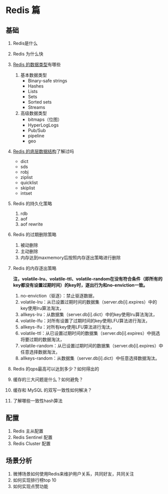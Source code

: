 # Redis 篇

## 基础

1. Redis是什么

2. Redis 为什么快

3. [Redis 的数据类型](../redis/redis-data-type.md)有哪些

   1. 基本数据类型
      * Binary-safe strings
      * Hashes
      * Lists
      * Sets
      * Sorted sets
      * Streams
   2. 高级数据类型
      * bitmaps（位图）
      * HyperLogLogs
      * Pub/Sub
      * pipeline
      * geo

4. [Redis 的底层数据结构](../redis/redis-data-structure.md)了解过吗

   * dict
   * sds
   * robj
   * ziplist
   * quicklist
   * skiplist
   * intset

5. Redis 的持久化策略

   1. rdb
   2. aof
   3. aof rewrite

6. Redis 的过期删除策略

   1. 被动删除
   2. 主动删除
   3. 内存达到maxmemory后按照内存逐出策略进行删除

7. Redis 的内存逐出策略

   **注，volatile-lru、volatile-ttl、volatile-random在没有符合条件（即所有的key都没有设置过期时间）的key时，逐出行为和no-enviction一致。**

   1. no-enviction（驱逐）：禁止驱逐数据，
   2. volatile-lru：从已设置过期时间的数据集（server.db[i].expires）中的key使用lru算法淘汰，
   3. allkeys-lru：从数据集（server.db[i].dict）中的key使用lru算法淘汰，
   4. volatile-lfu：对所有设置了过期时间的key使用LFU算法进行淘汰，
   5. allkeys-lfu：对所有key使用LFU算法进行淘汰，
   6. volatile-ttl：从已设置过期时间的数据集（server.db[i].expires）中挑选将要过期的数据淘汰，
   7. volatile-random：从已设置过期时间的数据集（server.db[i].expires）中任意选择数据淘汰，
   8. allkeys-random：从数据集（server.db[i].dict）中任意选择数据淘汰。

8. Redis 的qps最高可以达到多少？如何得出的

9. 缓存的三大问题是什么？如何避免？

10. 缓存和 MySQL 的双写一致性如何解决？

11. 了解哪些一致性hash算法

## 配置

1. Redis 主从配置
2. Redis Sentinel 配置
3. Redis Cluster 配置

## 场景分析

1. 微博场景如何使用Redis来维护用户关系，共同好友，共同关注
2. 如何实现排行榜top 10
3. 如何实现点赞功能